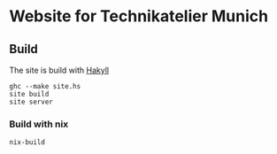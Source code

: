 # Website for Technikatelier Munich

## Build
The site is build with [Hakyll](https://jaspervdj.be/hakyll/)

    ghc --make site.hs
    site build
    site server

### Build with nix

    nix-build
